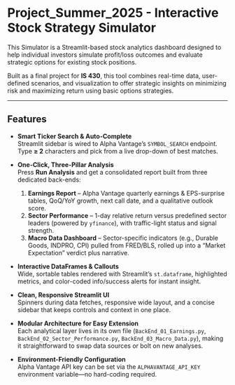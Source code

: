 # Project_Summer_2025 - Interactive Stock Strategy Simulator

This Simulator is a Streamlit-based stock analytics dashboard designed to help individual investors simulate profit/loss outcomes and evaluate strategic options for existing stock positions. 

Built as a final project for **IS 430**, this tool combines real-time data, user-defined scenarios, and visualization to offer strategic insights on minimizing risk and maximizing return using basic options strategies.

---

## Features

- **Smart Ticker Search & Auto-Complete**  
  Streamlit sidebar is wired to Alpha Vantage’s `SYMBOL_SEARCH` endpoint.  
  Type **≥ 2** characters and pick from a live drop-down of best matches.

- **One-Click, Three-Pillar Analysis**  
  Press **Run Analysis** and get a consolidated report built from three dedicated back-ends:  
  1. **Earnings Report** – Alpha Vantage quarterly earnings & EPS-surprise tables, QoQ/YoY growth, next call date, and a qualitative outlook score.  
  2. **Sector Performance** – 1-day relative return versus predefined sector leaders (powered by `yfinance`), with traffic-light status and signal strength.  
  3. **Macro Data Dashboard** – Sector-specific indicators (e.g., Durable Goods, INDPRO, CPI) pulled from FRED/BLS, rolled up into a “Market Expectation” verdict plus narrative.

- **Interactive DataFrames & Callouts**  
  Wide, sortable tables rendered with Streamlit’s `st.dataframe`, highlighted metrics, and color-coded info/success alerts for instant insight.

- **Clean, Responsive Streamlit UI**  
  Spinners during data fetches, responsive wide layout, and a concise sidebar that keeps controls and context in one place.

- **Modular Architecture for Easy Extension**  
  Each analytical layer lives in its own file (`BackEnd_01_Earnings.py`, `BackEnd_02_Sector_Performance.py`, `BackEnd_03_Macro_Data.py`), making it straightforward to swap data sources or bolt on new analyses.

- **Environment-Friendly Configuration**  
  Alpha Vantage API key can be set via the `ALPHAVANTAGE_API_KEY` environment variable—no hard-coding required.

